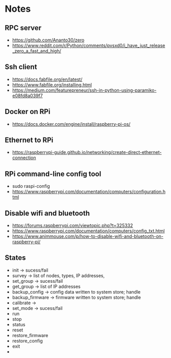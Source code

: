 # Notes

## RPC server

* <https://github.com/Ananto30/zero>
* <https://www.reddit.com/r/Python/comments/pvsxd0/i_have_just_release_zero_a_fast_and_high/>

## Ssh client

* <https://docs.fabfile.org/en/latest/>
* <https://www.fabfile.org/installing.html>
* <https://medium.com/featurepreneur/ssh-in-python-using-paramiko-e08fd8a039f7>

## Docker on RPi

* <https://docs.docker.com/engine/install/raspberry-pi-os/>

## Ethernet to RPi

* <https://raspberrypi-guide.github.io/networking/create-direct-ethernet-connection>

## RPi command-line config tool

* sudo raspi-config
* <https://www.raspberrypi.com/documentation/computers/configuration.html>

## Disable wifi and bluetooth

* <https://forums.raspberrypi.com/viewtopic.php?t=325332>
* <https://www.raspberrypi.com/documentation/computers/config_txt.html>
* <https://www.animmouse.com/p/how-to-disable-wifi-and-bluetooth-on-raspberry-pi/>

## States

* init -> sucess/fail
* survey -> list of nodes, types, IP addresses,
* set_group -> sucess/fail
* get_group -> list of IP addresses
* backup_config -> config data written to system store; handle
* backup_firmware -> firmware written to system store; handle
* calibrate ->
* set_mode -> sucess/fail
* run
* stop
* status
* reset
* restore_firmware
* restore_config
* exit
*
